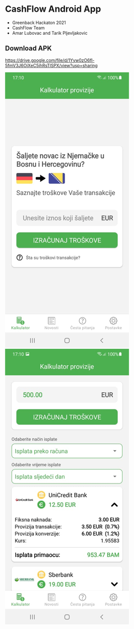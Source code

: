# CashFlow Android App

- Greenback Hackaton 2021
- CashFlow Team
- Amar Lubovac and Tarik Pljevljakovic

## Download APK
https://drive.google.com/file/d/1Yyw0zO6fl-5fmV3J6OiXeC5ihRsTlSPX/view?usp=sharing


![Alt text](https://github.com/ammarr96/CashFlow/blob/main/app/src/main/res/drawable-v24/screen1.jpg "Optional title") ![Alt text](https://github.com/ammarr96/CashFlow/blob/main/app/src/main/res/drawable-v24/screen2.jpg "Optional title")

